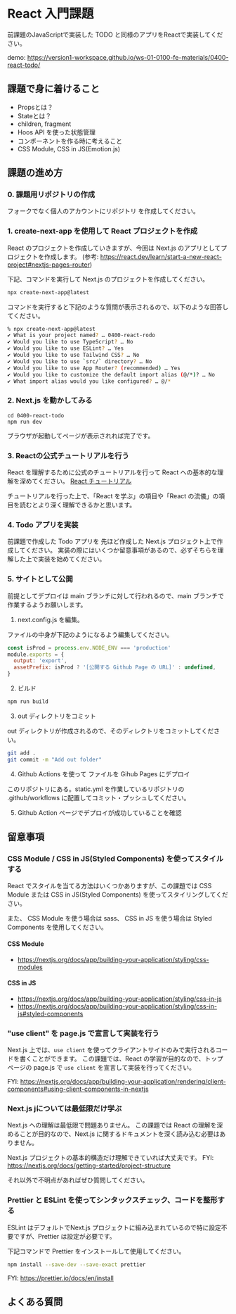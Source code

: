 
# React 入門課題

前課題のJavaScriptで実装した TODO と同様のアプリをReactで実装してください。

demo: https://version1-workspace.github.io/ws-01-0100-fe-materials/0400-react-todo/

## 課題で身に着けること

- Propsとは？
- Stateとは？
- children, fragment
- Hoos API を使った状態管理
- コンポーネントを作る時に考えること
- CSS Module, CSS in JS(Emotion.js)

## 課題の進め方

### 0. 課題用リポジトリの作成

フォークでなく個人のアカウントにリポジトリ を作成してください。

### 1. create-next-app を使用して React プロジェクトを作成

React のプロジェクトを作成していきますが、今回は Next.js のアプリとしてプロジェクトを作成します。
(参考: https://react.dev/learn/start-a-new-react-project#nextjs-pages-router)

下記、コマンドを実行して Next.js のプロジェクトを作成してください。

```bash
npx create-next-app@latest
```

コマンドを実行すると下記のような質問が表示されるので、以下のような回答してください。

```bash
% npx create-next-app@latest
✔ What is your project named? … 0400-react-rodo
✔ Would you like to use TypeScript? … No 
✔ Would you like to use ESLint? … Yes
✔ Would you like to use Tailwind CSS? … No
✔ Would you like to use `src/` directory? … No
✔ Would you like to use App Router? (recommended) … Yes
✔ Would you like to customize the default import alias (@/*)? … No
✔ What import alias would you like configured? … @/*
```


### 2. Next.js を動かしてみる

```
cd 0400-react-todo
npm run dev
```

ブラウザが起動してページが表示されれば完了です。


### 3. Reactの公式チュートリアルを行う

React を理解するために公式のチュートリアルを行って React への基本的な理解を深めてください。
[React チュートリアル](https://ja.react.dev/learn/tutorial-tic-tac-toe)


チュートリアルを行った上で、「React を学ぶ」の項目や「React の流儀」の項目を読むとより深く理解できるかと思います。

### 4. Todo アプリを実装


前課題で作成した Todo アプリを 先ほど作成した Next.js プロジェクト上で作成してください。
実装の際にはいくつか留意事項があるので、必ずそちらを理解した上で実装を始めてください。

### 5. サイトとして公開

前提としてデプロイは main ブランチに対して行われるので、main ブランチで作業するようお願いします。

1. next.config.js を編集。

ファイルの中身が下記のようになるよう編集してください。

```js
const isProd = process.env.NODE_ENV === 'production'
module.exports = {
  output: 'export',
  assetPrefix: isProd ? '[公開する Github Page の URL]' : undefined,
}
```

2. ビルド

```bash
npm run build
```

3. out ディレクトリをコミット

out ディレクトリが作成されるので、そのディレクトリをコミットしてください。

```bash
git add .
git commit -m "Add out folder"
```

4. Github Actions を使って ファイルを Gihub Pages にデプロイ

このリポジトリにある。static.yml を作業しているリポジトリの .github/workflows に配置してコミット・プッシュしてください。

5. Github Action ページでデプロイが成功していることを確認


## 留意事項

### CSS Module / CSS in JS(Styled Components) を使ってスタイルする

React でスタイルを当てる方法はいくつかありますが、この課題では CSS Module または CSS in JS(Styled Components) を使ってスタイリングしてください。

また、 CSS Module を使う場合は sass、 CSS in JS を使う場合は Styled Components を使用してください。

#### CSS Module

- https://nextjs.org/docs/app/building-your-application/styling/css-modules

#### CSS in JS

- https://nextjs.org/docs/app/building-your-application/styling/css-in-js
- https://nextjs.org/docs/app/building-your-application/styling/css-in-js#styled-components


### "use client" を page.js で宣言して実装を行う

Next.js 上では、`use client` を使ってクライアントサイドのみで実行されるコードを書くことができます。
この課題では、React の学習が目的なので、トップページの page.js で `use client` を宣言して実装を行ってください。

FYI: https://nextjs.org/docs/app/building-your-application/rendering/client-components#using-client-components-in-nextjs

### Next.js jについては最低限だけ学ぶ

Next.js への理解は最低限で問題ありません。
この課題では React の理解を深めることが目的なので、Next.js に関するドキュメントを深く読み込む必要はありません。

Next.js プロジェクトの基本的構造だけ理解できていれば大丈夫です。
FYI: https://nextjs.org/docs/getting-started/project-structure

それ以外で不明点があればぜひ質問してください。

### Prettier と ESLint を使ってシンタックスチェック、コードを整形する

ESLint はデフォルトでNext.js プロジェクトに組み込まれているので特に設定不要ですが、Prettier は設定が必要です。

下記コマンドで Prettier をインストールして使用してください。

```bash
npm install --save-dev --save-exact prettier
```

FYI: https://prettier.io/docs/en/install

## よくある質問

